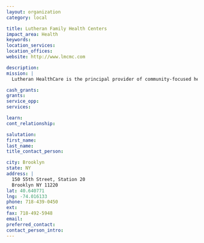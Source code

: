 ```yaml
---
layout: organization
category: local

title: Lutheran Family Health Centers
impact_area: Health
keywords: 
location_services: 
location_offices: 
website: http://www.lmcmc.com

description: 
mission: |
  Lutheran HealthCare is the principal provider of community-focused health care for southwest Brooklyn. 

cash_grants: 
grants: 
service_opp: 
services: 

learn: 
cont_relationship: 

salutation: 
first_name: 
last_name: 
title_contact_person: 

city: Brooklyn
state: NY
address: |
  150 55th Street, Station 20     
  Brooklyn NY 11220
lat: 40.640771
lng: -74.016133
phone: 718-439-0450
ext: 
fax: 718-492-5948
email: 
preferred_contact: 
contact_person_intro: 
---
```

